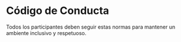 # Código de Conducta

Todos los participantes deben seguir estas normas para mantener un ambiente inclusivo y respetuoso. 